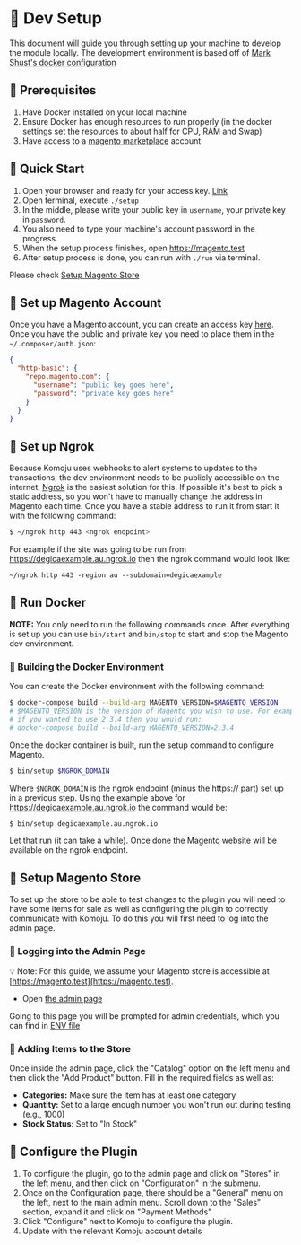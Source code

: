 # 📌 Dev Setup

This document will guide you through setting up your machine to develop the module locally. The development environment is based off of [Mark Shust's docker configuration](https://github.com/markshust/docker-magento)

## 📌 Prerequisites

1. Have Docker installed on your local machine
2. Ensure Docker has enough resources to run properly (in the docker settings set the resources to about half for CPU, RAM and Swap)
3. Have access to a [magento marketplace](https://marketplace.magento.com/) account

## 📌 Quick Start

1. Open your browser and ready for your access key. [Link](https://commercemarketplace.adobe.com/customer/accessKeys/)
2. Open terminal, execute `./setup`
3. In the middle, please write your public key in `username`, your private key in `password`.
4. You also need to type your machine's account password in the progress.
5. When the setup process finishes, open https://magento.test
6. After setup process is done, you can run with `./run` via terminal.

Please check [Setup Magento Store](#setup-magento-store)

## 📌 Set up Magento Account

Once you have a Magento account, you can create an access key [here](https://marketplace.magento.com/customer/accessKeys/). Once you have the public and private key you need to place them in the `~/.composer/auth.json`:

```json
{
  "http-basic": {
    "repo.magento.com": {
      "username": "public key goes here",
      "password": "private key goes here"
    }
  }
}
```

## 📌 Set up Ngrok

Because Komoju uses webhooks to alert systems to updates to the transactions, the dev environment needs to be publicly accessible on the internet. [Ngrok](https://ngrok.com/) is the easiest solution for this. If possible it's best to pick a static address, so you won't have to manually change the address in Magento each time. Once you have a stable address to run it from start it with the following command:

```bash
$ ~/ngrok http 443 <ngrok endpoint>
```

For example if the site was going to be run from https://degicaexample.au.ngrok.io then the ngrok command would look like:
```
~/ngrok http 443 -region au --subdomain=degicaexample
```

## 📌 Run Docker

**NOTE:** You only need to run the following commands once. After everything is set up you can use `bin/start` and `bin/stop` to start and stop the Magento dev environment.

### 📌 Building the Docker Environment

You can create the Docker environment with the following command:

```bash
$ docker-compose build --build-arg MAGENTO_VERSION=$MAGENTO_VERSION
# $MAGENTO_VERSION is the version of Magento you wish to use. For example,
# if you wanted to use 2.3.4 then you would run:
# docker-compose build --build-arg MAGENTO_VERSION=2.3.4
```

Once the docker container is built, run the setup command to configure Magento.

```bash
$ bin/setup $NGROK_DOMAIN
```

Where `$NGROK_DOMAIN` is the ngrok endpoint (minus the https:// part) set up in a previous step. Using the example above for https://degicaexample.au.ngrok.io the command would be:

```
$ bin/setup degicaexample.au.ngrok.io
```

Let that run (it can take a while). Once done the Magento website will be available on the ngrok endpoint.

## 📌 Setup Magento Store

To set up the store to be able to test changes to the plugin you will need to have some items for sale as well as configuring the plugin to correctly communicate with Komoju. To do this you will first need to log into the admin page.

### 📌 Logging into the Admin Page

💡 Note: For this guide, we assume your Magento store is accessible at [https://magento.test](https://magento.test).

- Open [the admin page](https://magento.test/admin)

Going to this page you will be prompted for admin credentials, which you can find in [ENV file](https://github.com/degica/komoju-magento/blob/master/env/magento.env)

### 📌 Adding Items to the Store

Once inside the admin page, click the "Catalog" option on the left menu and then click the "Add Product" button. Fill in the required fields as well as:

- **Categories:** Make sure the item has at least one category
- **Quantity:** Set to a large enough number you won't run out during testing (e.g., 1000)
- **Stock Status:** Set to "In Stock"

## 📌 Configure the Plugin

1. To configure the plugin, go to the admin page and click on "Stores" in the left menu, and then click on "Configuration" in the submenu.
2. Once on the Configuration page, there should be a "General" menu on the left, next to the main admin menu. Scroll down to the "Sales" section, expand it and click on "Payment Methods"
3. Click "Configure" next to Komoju to configure the plugin.
4. Update with the relevant Komoju account details
